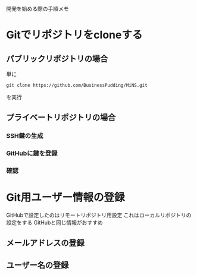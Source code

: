 開発を始める際の手順メモ

# Gitでリポジトリをcloneする
## パブリックリポジトリの場合
単に
```
git clone https://github.com/BusinessPudding/MiNS.git
```
を実行
## プライベートリポジトリの場合
### SSH鍵の生成
### GitHubに鍵を登録
### 確認

# Git用ユーザー情報の登録
GitHubで設定したのはリモートリポジトリ用設定
これはローカルリポジトリの設定をする
GitHubと同じ情報がおすすめ
## メールアドレスの登録

## ユーザー名の登録